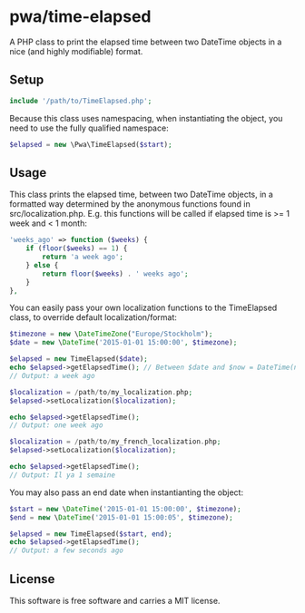 pwa/time-elapsed
=========

A PHP class to print the elapsed time between two DateTime objects in a nice (and highly modifiable) format.

Setup
-----

```php
include '/path/to/TimeElapsed.php';
```

Because this class uses namespacing, when instantiating the object, you need to use the fully qualified namespace:

```php
$elapsed = new \Pwa\TimeElapsed($start);
```

Usage
-----
This class prints the elapsed time, between two DateTime objects, in a formatted way determined by the anonymous functions found in src/localization.php.
E.g. this functions will be called if elapsed time is >= 1 week and < 1 month:
```php
'weeks_ago'	=> function ($weeks) {
	if (floor($weeks) == 1) {
		return 'a week ago';
	} else {
		return floor($weeks) . ' weeks ago';
	}
},
```
You can easily pass your own localization functions to the TimeElapsed class, to override default localization/format:
```php
$timezone = new \DateTimeZone("Europe/Stockholm");
$date = new \DateTime('2015-01-01 15:00:00', $timezone);

$elapsed = new TimeElapsed($date);
echo $elapsed->getElapsedTime(); // Between $date and $now = DateTime(null, $timezone);
// Output: a week ago

$localization = /path/to/my_localization.php;
$elapsed->setLocalization($localization);

echo $elapsed->getElapsedTime();
// Output: one week ago

$localization = /path/to/my_french_localization.php;
$elapsed->setLocalization($localization);

echo $elapsed->getElapsedTime();
// Output: Il ya 1 semaine
```
You may also pass an end date when instantianting the object:
```php
$start = new \DateTime('2015-01-01 15:00:00', $timezone);
$end = new \DateTime('2015-01-01 15:00:05', $timezone);

$elapsed = new TimeElapsed($start, end);
echo $elapsed->getElapsedTime();
// Output: a few seconds ago
```


License
------------------

This software is free software and carries a MIT license.
